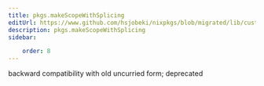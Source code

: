 ```yaml
---
title: pkgs.makeScopeWithSplicing
editUrl: https://www.github.com/hsjobeki/nixpkgs/blob/migrated/lib/customisation.nix#L296C31
description: pkgs.makeScopeWithSplicing
sidebar:

    order: 8
---
```


backward compatibility with old uncurried form; deprecated



